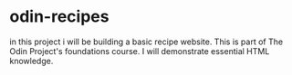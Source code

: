 # odin-recipes
in this project i will be building a basic recipe website. This is part of The Odin Project's foundations course. I will demonstrate essential HTML knowledge.